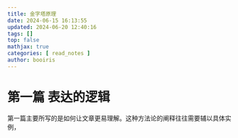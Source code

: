 ```yaml
---
title: 金字塔原理 
date: 2024-06-15 16:13:55 
updated: 2024-06-20 12:40:16
tags: [] 
top: false
mathjax: true
categories: [ read_notes ]
author: booiris
---
```


# 第一篇 表达的逻辑

第一篇主要所写的是如何让文章更易理解。这种方法论的阐释往往需要辅以具体实例，
